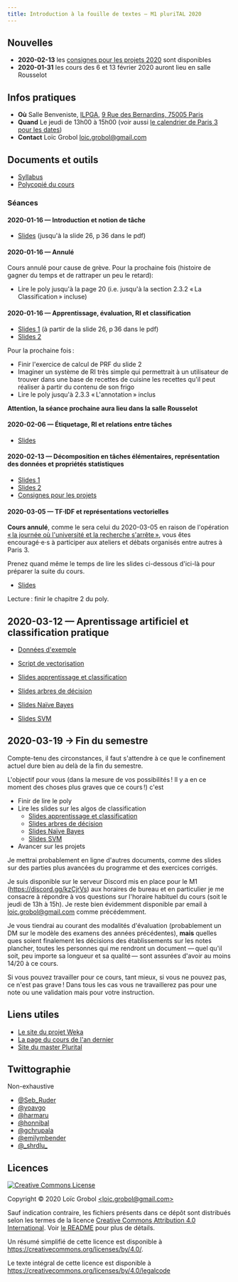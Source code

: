 ```yaml
---
title: Introduction à la fouille de textes — M1 pluriTAL 2020
---
```


## Nouvelles

- **2020-02-13** les [consignes pour les projets 2020](projets.md) sont disponibles
- **2020-01-31** les cours des 6 et 13 février 2020 auront lieu en salle Rousselot

## Infos pratiques

- **Où** Salle Benveniste, [ILPGA](http://www.ilpga.univ-paris3.f), [9 Rue des Bernardins, 75005
  Paris](https://www.openstreetmap.org/way/55894044)
- **Quand** Le jeudi de 13h00 à 15h00 (voir aussi [le calendrier de Paris 3 pour les
  dates](http://www.univ-paris3.fr/le-calendrier-universitaire-116398.kjsp))
- **Contact** Loïc Grobol [<loic.grobol@gmail.com>](mailto:loic.grobol@gmail.com)

## Documents et outils

- [Syllabus](https://github.com/LoicGrobol/intro-fouille-textes/releases/download/stable/syllabus.pdf)
- [Polycopié du cours](https://github.com/LoicGrobol/intro-fouille-textes/releases/download/stable/poly.pdf)

### Séances

#### 2020-01-16 — Introduction et notion de tâche

- [Slides](https://github.com/LoicGrobol/intro-fouille-textes/releases/download/stable/lecture-01.pdf)
  (jusqu'à la slide 26, p 36 dans le pdf)

#### 2020-01-16 — Annulé

Cours annulé pour cause de grève.
Pour la prochaine fois (histoire de gagner du temps et de rattraper un peu le retard):

- Lire le poly jusqu'à la page 20 (i.e. jusqu'à la section 2.3.2 « La Classification » incluse)

#### 2020-01-16 — Apprentissage, évaluation, RI et classification

- [Slides 1](https://github.com/LoicGrobol/intro-fouille-textes/releases/download/stable/lecture-01.pdf)
  (à partir de la slide 26, p 36 dans le pdf)
- [Slides 2](https://github.com/LoicGrobol/intro-fouille-textes/releases/download/stable/lecture-02.pdf)

Pour la prochaine fois :

- Finir l'exercice de calcul de PRF du slide 2
- Imaginer un système de RI très simple qui permettrait à un utilisateur de trouver dans une base de
  recettes de cuisine les recettes qu'il peut réaliser à partir du contenu de son frigo
- Lire le poly jusqu'à 2.3.3 « L'annotation » inclus

**Attention, la séance prochaine aura lieu dans la salle Rousselot**

#### 2020-02-06 — Étiquetage, RI et relations entre tâches

- [Slides](https://github.com/LoicGrobol/intro-fouille-textes/releases/download/stable/lecture-03.pdf)

#### 2020-02-13 — Décomposition en tâches élémentaires, représentation des données et propriétés statistiques

- [Slides 1](https://github.com/LoicGrobol/intro-fouille-textes/releases/download/stable/lecture-04.pdf)
- [Slides 2](https://github.com/LoicGrobol/intro-fouille-textes/releases/download/stable/lecture-05.pdf)
- [Consignes pour les projets](projets.md)

#### 2020-03-05 — TF⋅IDF et représentations vectorielles

**Cours annulé**, comme le sera celui du 2020-03-05 en raison de l'opération [« la journée où
l'université et la recherche s'arrête »](http://www.universiteouverte.org/), vous êtes encouragé⋅e⋅s
à participer aux ateliers et débats organisés entre autres à Paris 3.

Prenez quand même le temps de lire les slides ci-dessous d'ici-là pour préparer la suite du cours.

- [Slides](https://github.com/LoicGrobol/intro-fouille-textes/releases/download/stable/lecture-06.pdf)

Lecture : finir le chapitre 2 du poly.

## 2020-03-12 — Aprentissage artificiel et classification pratique

- [Données
  d'exemple](https://github.com/LoicGrobol/intro-fouille-textes/releases/download/stable/sample-data.tar.gz)
- [Script de
  vectorisation](https://github.com/LoicGrobol/intro-fouille-textes/releases/download/stable/vectorisation.py)

- [Slides apprentissage et classification](https://github.com/LoicGrobol/intro-fouille-textes/releases/download/stable/lecture-07.pdf)
- [Slides arbres de décision](https://github.com/LoicGrobol/intro-fouille-textes/releases/download/stable/lecture-08.pdf)
- [Slides Naïve Bayes](https://github.com/LoicGrobol/intro-fouille-textes/releases/download/stable/lecture-09.pdf)
- [Slides SVM](https://github.com/LoicGrobol/intro-fouille-textes/releases/download/stable/lecture-10.pdf)

## 2020-03-19 → Fin du semestre

Compte-tenu des circonstances, il faut s'attendre à ce que le confinement actuel dure bien au delà
de la fin du semestre.

L'objectif pour vous (dans la mesure de vos possibilités ! Il y a en ce moment des choses plus
graves que ce cours !) c'est

- Finir de lire le poly
- Lire les slides sur les algos de classification
  - [Slides apprentissage et
    classification](https://github.com/LoicGrobol/intro-fouille-textes/releases/download/stable/lecture-07.pdf)
  - [Slides arbres de
    décision](https://github.com/LoicGrobol/intro-fouille-textes/releases/download/stable/lecture-08.pdf)
  - [Slides Naïve
    Bayes](https://github.com/LoicGrobol/intro-fouille-textes/releases/download/stable/lecture-09.pdf)
  - [Slides
    SVM](https://github.com/LoicGrobol/intro-fouille-textes/releases/download/stable/lecture-10.pdf)
- Avancer sur les projets

Je mettrai probablement en ligne d'autres documents, comme des slides sur des parties plus avancées
du programme et des exercices corrigés.

Je suis disponible sur le serveur Discord mis en place pour le M1 (<https://discord.gg/kzCjrVs>) aux
horaires de bureau et en particulier je me consacre à répondre à vos questions sur l'horaire
habituel du cours (soit le jeudi de 13h à 15h). Je reste bien évidemment disponible par email à
[<loic.grobol@gmail.com>](mailto:loic.grobol@gmail.com) comme précédemment.

Je vous tiendrai au courant des modalités d'évaluation (probablement un DM sur le modèle des examens
des années précédentes), **mais** quelles ques soient finalement les décisions des établissements
sur les notes plancher, toutes les personnes qui me rendront un document — quel qu'il soit, peu
importe sa longueur et sa qualité — sont assurées d'avoir au moins 14/20 à ce cours.

Si vous pouvez travailler pour ce cours, tant mieux, si vous ne pouvez pas, ce n'est pas grave !
Dans tous les cas vous ne travaillerez pas pour une note ou une validation mais pour votre
instruction.

## Liens utiles

- [Le site du projet Weka](https://www.cs.waikato.ac.nz/ml/weka/)
- [La page du cours de l'an dernier](archives/2019)
- [Site du master Plurital](http://plurital.org)

## Twittographie

Non-exhaustive

- [@Seb_Ruder](https://twitter.com/seb_ruder)
- [@yoavgo](https://twitter.com/yoavgo)
- [@harmaru](https://twitter.com/hardmaru)
- [@honnibal](https://twitter.com/honnibal)
- [@gchrupala](https://twitter.com/gchrupala)
- [@emilymbender](https://twitter.com/emilymbender)
- [@\_shrdlu\_](https://twitter.com/_shrdlu_)

## Licences

<a rel="license" href="http://creativecommons.org/licenses/by/4.0/"><img alt="Creative Commons License" style="border-width:0" src="https://i.creativecommons.org/l/by/4.0/88x31.png"/></a>

 Copyright © 2020 Loïc Grobol [\<loic.grobol@gmail.com\>](mailto:loic.grobol@gmail.com)

Sauf indication contraire, les fichiers présents dans ce dépôt sont distribués selon les termes de
la licence [Creative Commons Attribution 4.0
International](https://creativecommons.org/licenses/by/4.0/). Voir [le README](README.md#Licences)
pour plus de détails.

 Un résumé simplifié de cette licence est disponible à <https://creativecommons.org/licenses/by/4.0/>.

 Le texte intégral de cette licence est disponible à <https://creativecommons.org/licenses/by/4.0/legalcode>
